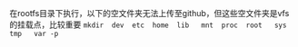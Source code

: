 <!--
 * @Author: Chengsen Dong 1034029664@qq.com
 * @Date: 2022-06-09 10:03:05
 * @LastEditors: Chengsen Dong 1034029664@qq.com
 * @LastEditTime: 2022-12-30 12:16:09
 * @FilePath: /Embedded_Linux/rpi-4b/help/use_rootfs.md
 * @Description: 这是默认设置,请设置`customMade`, 打开koroFileHeader查看配置 进行设置: https://github.com/OBKoro1/koro1FileHeader/wiki/%E9%85%8D%E7%BD%AE
-->
在rootfs目录下执行，以下的空文件夹无法上传至github，但这些空文件夹是vfs的挂载点，比较重要
`mkdir  dev  etc  home  lib   mnt  proc  root   sys  tmp   var -p`